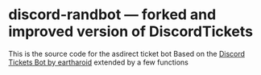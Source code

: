 # discord-randbot — forked and improved version of DiscordTickets


This is the source code for the asdirect ticket bot
Based on the [Discord Tickets Bot by eartharoid](https://github.com/Eartharoid/DiscordTickets) extended by a few functions

